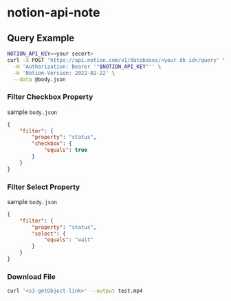 # notion-api-note

## Query Example
```bash
NOTION_API_KEY=<your secert>
curl -X POST 'https://api.notion.com/v1/databases/<your db id>/query' \
  -H 'Authorization: Bearer '"$NOTION_API_KEY"'' \
  -H 'Notion-Version: 2022-02-22' \
  --data @body.json
```
### Filter Checkbox Property
sample `body.json`
```json
{
    "filter": {
        "property": "status",
        "checkbox": {
            "equals": true
        }
    }
}
```
### Filter Select Property
sample `body.json`
```json
{
    "filter": {
        "property": "status",
        "select": {
            "equals": "wait"
        }
    }
}
```

### Download File

```bash
curl '<s3-getObject-link>' --output test.mp4
```
